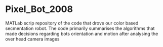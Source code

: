 Pixel_Bot_2008
==============

MATLab scrip repository of the code that drove our color based secmentation robot. The code primarily summarises the algorithms that made decisions regarding bots orientation and motion after analysing the over head camera images 